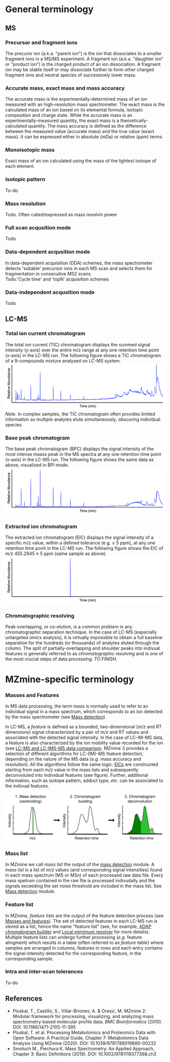# General terminology

## MS

### Precursor and fragment ions
The precuror ion (a.k.a. "parent ion") is the ion that dissociates to a smaller fragment ions in a MS/MS experiment. A fragment ion (a.k.a. "daughter ion" or "product ion") is the charged product of an ion dissociation. A fragment ion may be stable itself or may dissociate further to form other charged fragment ions and neutral species of successively lower mass.

### Accurate mass, exact mass and mass accuracy 
The accurate mass is the experimentally-determined mass of an ion measured with an high-resolution mass spectrometer. The exact mass is the calculated mass of an ion based on its elemental formula, isotopic composition and charge state. While the accurate mass is an experimentally-measured quantity, the exact mass is a theoretically-calculated quantity. The mass accuracy is defined as the difference between the measured value (accurate mass) and the true value (exact mass). It can be expressed either in absolute (mDa) or relative (ppm) terms.

### Monoisotopic mass
Exact mass of an ion calculated using the mass of the lightest isotope of each element.

### Isotopic pattern
To-do

### Mass resolution 
Todo. Often called/expressed as mass resolvin power

### Full scan acqusition mode
Todo

### Data-dependent acqusition mode
In data-dependent acquisition (DDA) schemes, the mass spectrometer detects 'suitable' precursor ions in each MS scan and selects them for fragmentation in consecutive MS2 scans.<br>
Todo:'Cycle time' and 'topN' acquisition schemes

### Data-independent acqusition mode
Todo


## LC-MS
### Total ion current chromatogram
The total ion current (TIC) chromatogram displays the summed signal intensity (y-axis) over the entire m/z range at any one retention time point (x-axis) in the LC-MS run. The following figure shows a TIC chromatogram of a 9-compounds mixture analysed on LC-MS system.
![TIC](TIC.png)
_Note_. In complex samples, the TIC chromatogram often provides limited information as multiple analytes elute simultaneously, obscuring individual species.

### Base peak chromatogram
The base peak chromatogram (BPC) displays the signal intensity of the most intense maass peak in the MS spectra at any one retention time point (x-axis) in the LC-MS run. The following figure shows the same data as above, visualized in BPI mode.
![BPC](BPC.png)


### Extracted ion chromatogram
The extracted ion chromatogram (EIC) displays the signal intensity of a specific m/z value, within a defined tolerance (e.g. ± 5 ppm), at any one retention time point in the LC-MS run. The following figure shows the EIC of _m/z_ 455.2945 ± 5 ppm (same sample as above).
![EIC](EIC.png)

### Chromatographic resolving
Peak overlapping, or co-elution, is a common problem in any chromatographic separation technique. In the case of LC-MS (especially untargeted _omics_ analysis), it is virtually impossible to obtain a full baseline separation for the hundreds (or thousands) of analytes eluted through the column. The split of partially-overlapping and shoulder peaks into indivual features is generally referred to as _chromatographic resolving_ and is one of the most crucial steps of data processing. TO FINISH.

# MZmine-specific terminology

### Masses and Features
In MS data processing, the term _mass_ is normally used to refer to an individual signal in a mass spectrum, which corresponds to an ion detected by the mass spectrometer (see [Mass detection](../module_docs/featdet_mass_detection/mass-detection.md)).

In LC-MS, a _feature_ is defined as a bounded, two-dimensional (_m/z_ and RT dimensions) signal characterized by a pair of _m/z_ and RT values and associated with the detected signal intensity. In the case of LC-IM-MS data, a feature is also characterized by the ion mobility value recorded for the ion (see [LC-MS and LC-IMS-MS data comparison](../workflows/imsworkflow/lc-ms-and-lc-ims-ms-data-comparison.md). MZmine 3 provides a selection of different algorithms for LC-(IM)-MS feature detection, depending on the nature of the MS data (_e.g._ mass accuracy and resolution). All the algorithms follow the same logic: [EICs](#extracted-ion-chromatogram) are constructed starting from each _m/z_ value in the mass lists and subsequently deconvoluted into individual features (see figure). Further, additional information, such as isotope pattern, adduct type, _etc._ can be associated to the indivual features.

![feature creation](feature-creation.png)


### Mass list
In MZmine we call _mass list_ the output of the [mass detection](../module_docs/featdet_mass_detection/mass-detection.md) module. A _mass list_ is a list of _m/z_ values (and corresponding signal intensities) found in each mass spectrum (MS or MSn) of each processed raw data file. 
Every mass spetrum contained in the raw file is processed indivudally and the signals exceeding the set noise threshold are included in the mass list. See [Mass detection](../module_docs/featdet_mass_detection/mass-detection.md) module.

### Feature list
In MZmine, _feature lists_ are the output of the feature detection process (see [Masses and features](#masses-and-features)). The set of detected features in each LC-MS run is stored as a list, hence the name "feature list" (see, for example, [ADAP chromatogram builder](../module_docs/lc-ms_featdet/featdet_adap_chromatogram_builder/adap-chromatogram-builder.md) and [Local mimimum resolver](../module_docs/featdet_resolver_local_minimum/local-minimum-resolver.md) for more details). Multiple feature lists can undergo further processing (_e.g._ feature alingment) which results in a table (often referred to as _feature table_) where samples are arranged in columns, features in rows and each entry contains the signal intensity detected for the corresponding feature, in the corresponding sample.

### Intra and inter-scan tolerances
To-do

## References
- Pluskal, T., Castillo, S., Villar-Briones, A. & Oresic, M. MZmine 2: Modular framework for processing, visualizing, and analyzing mass spectrometry-based molecular profile data. _BMC Bioinformatics_ (2010). DOI: 10.1186/1471-2105-11-395
- Pluskal, T. et al. Processing Metabolomics and Proteomics Data with Open Software: A Practical Guide, Chapter 7: Metabolomics Data Analysis Using MZmine (2020). DOI: 10.1039/9781788019880-00232
- Smoluch M., Piechura K. Mass Spectrometry: An Applied Approach, Chapter 3: Basic Definitions (2019). DOI: 10.1002/9781119377368.ch3






